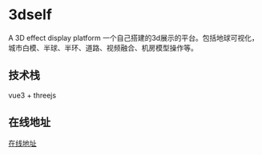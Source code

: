 # 3dself
A 3D effect display platform
一个自己搭建的3d展示的平台。包括地球可视化，城市白模、半球、半环、道路、视频融合、机房模型操作等。

## 技术栈
vue3 + threejs

## 在线地址
[在线地址](https://wwwwwk.github.io/3dself/)
